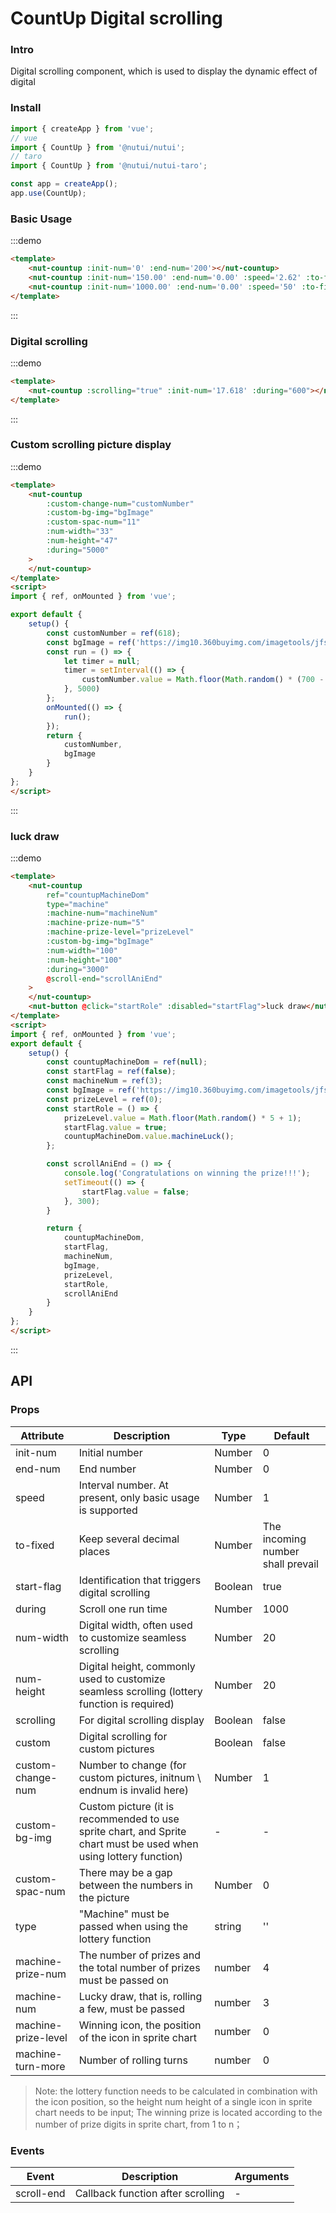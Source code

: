 #  CountUp Digital scrolling

### Intro

Digital scrolling component, which is used to display the dynamic effect of digital

### Install


``` javascript
import { createApp } from 'vue';
// vue
import { CountUp } from '@nutui/nutui';
// taro
import { CountUp } from '@nutui/nutui-taro';

const app = createApp();
app.use(CountUp);
```


### Basic Usage
:::demo

```html
<template>
    <nut-countup :init-num='0' :end-num='200'></nut-countup>
    <nut-countup :init-num='150.00' :end-num='0.00' :speed='2.62' :to-fixed='2'></nut-countup>
    <nut-countup :init-num='1000.00' :end-num='0.00' :speed='50' :to-fixed='2'></nut-countup>
</template>
```

:::
### Digital scrolling
:::demo

```html
<template>
    <nut-countup :scrolling="true" :init-num='17.618' :during="600"></nut-countup>
</template>
```

:::

### Custom scrolling picture display
:::demo

```html
<template>
    <nut-countup
        :custom-change-num="customNumber"
        :custom-bg-img="bgImage"
        :custom-spac-num="11"
        :num-width="33"
        :num-height="47"
        :during="5000"
    >
    </nut-countup>
</template>
<script>
import { ref, onMounted } from 'vue';

export default {
    setup() {
        const customNumber = ref(618);
        const bgImage = ref('https://img10.360buyimg.com/imagetools/jfs/t1/133024/3/2251/2646/5ee7549aE8dc02d7e/de6901b6c72db396.png');
        const run = () => {
            let timer = null;
            timer = setInterval(() => {
                customNumber.value = Math.floor(Math.random() * (700 - 100 + 1) + 100);
            }, 5000)
        };
        onMounted(() => {
            run();
        });
        return {
            customNumber,
            bgImage
        }
    }
};
</script>
```
:::

### luck draw
:::demo

```html
<template>
    <nut-countup
        ref="countupMachineDom"
        type="machine"
        :machine-num="machineNum"
        :machine-prize-num="5"
        :machine-prize-level="prizeLevel"
        :custom-bg-img="bgImage"
        :num-width="100"
        :num-height="100"
        :during="3000"
        @scroll-end="scrollAniEnd"
    >
    </nut-countup>
    <nut-button @click="startRole" :disabled="startFlag">luck draw</nut-button>
</template>
<script>
import { ref, onMounted } from 'vue';
export default {
    setup() {
        const countupMachineDom = ref(null);
        const startFlag = ref(false);
        const machineNum = ref(3);
        const bgImage = ref('https://img10.360buyimg.com/imagetools/jfs/t1/121466/20/6784/28830/5f06e7f2Edbb8998c/9bdd9e7b24dff9fe.png');
        const prizeLevel = ref(0);
        const startRole = () => {
            prizeLevel.value = Math.floor(Math.random() * 5 + 1);
            startFlag.value = true;
            countupMachineDom.value.machineLuck();
        };

        const scrollAniEnd = () => {
            console.log('Congratulations on winning the prize!!!');
            setTimeout(() => {
                startFlag.value = false;
            }, 300);
        }

        return {
            countupMachineDom,
            startFlag,
            machineNum,
            bgImage,
            prizeLevel,
            startRole,
            scrollAniEnd
        }
    }
};
</script>
```
:::

## API
### Props

| Attribute | Description | Type   | Default |
|----- | ----- | ----- | ----- 
| init-num | Initial number | Number | 0
| end-num | End number | Number | 0
| speed | Interval number. At present, only basic usage is supported | Number | 1
| to-fixed | Keep several decimal places | Number | The incoming number shall prevail
| start-flag | Identification that triggers digital scrolling | Boolean | true
| during | Scroll one run time | Number | 1000
| num-width | Digital width, often used to customize seamless scrolling | Number | 20
| num-height | Digital height, commonly used to customize seamless scrolling (lottery function is required) | Number | 20
| scrolling | For digital scrolling display | Boolean | false
| custom | Digital scrolling for custom pictures | Boolean | false
| custom-change-num | Number to change (for custom pictures, initnum \ endnum is invalid here) | Number | 1
| custom-bg-img | Custom picture (it is recommended to use sprite chart, and Sprite chart must be used when using lottery function) | - | -
| custom-spac-num | There may be a gap between the numbers in the picture | Number | 0
| type | "Machine" must be passed when using the lottery function | string | ''
| machine-prize-num | The number of prizes and the total number of prizes must be passed on | number | 4
| machine-num | Lucky draw, that is, rolling a few, must be passed | number | 3
| machine-prize-level | Winning icon, the position of the icon in sprite chart | number | 0
| machine-turn-more | Number of rolling turns | number | 0

> Note: the lottery function needs to be calculated in combination with the icon position, so the height num height of a single icon in sprite chart needs to be input; The winning prize is located according to the number of prize digits in sprite chart, from 1 to n；





### Events

| Event | Description   | Arguments   |
|----- | ----- | -----
| scroll-end | Callback function after scrolling | - 
    